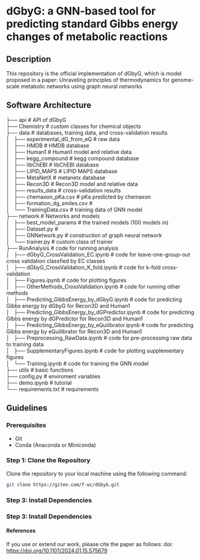 # dGbyG: a GNN-based tool for predicting standard Gibbs energy changes of metabolic reactions

## Description
This repository is the official implementation of dGbyG, which is model proposed in a paper: Unraveling principles of thermodynamics for genome-scale metabolic networks using graph neural networks

## Software Architecture
├── api                                 # API of dGbyG  
├── Chemistry                           # custom classes for chemical objects  
├── data                                # databases, training data, and cross-validation results  
│   ├── experimental_dG_from_eQ         # raw data  
│   ├── HMDB                            # HMDB database  
│   ├── Human1                          # Human1 model and relative data  
│   ├── kegg_compound                   # kegg compound database  
│   ├── libChEBI                        # libChEBI database  
│   ├── LIPID_MAPS                      # LIPID MAPS database  
│   ├── MetaNetX                        # metanetx database  
│   ├── Recon3D                         # Recon3D model and relative data  
│   ├── results_data                    # cross-validation results  
│   ├── chemaxon_pKa.csv                # pKa predicted by chemaxon  
│   ├── formation_dg_smiles.csv         #   
│   └── TrainingData.csv                # training data of GNN model  
├── network                             # Networks and models  
│   ├── best_model_params               # the trained models (100 models in)  
│   ├── Dataset.py                      #   
│   ├── GNNetwork.py                    # construction of graph neural network  
│   └── trainer.py                      # custom class of trainer  
├── RunAnalysis                         # code for running analysis  
│   ├── dGbyG_CrossValidation_EC.ipynb                  # code for leave-one-group-out cross validation classfied by EC classes  
│   ├── dGbyG_CrossValidation_K_fold.ipynb              # code for k-fold cross-validation  
│   ├── Figures.ipynb                                   # code for plotting figures  
│   ├── OtherMethods_CrossValidation.ipynb              # code for running other methods  
│   ├── Predicting_GibbsEnergy_by_dGbyG.ipynb           # code for predicting Gibbs energy by dGbyG for Recon3D and Human1  
│   ├── Predicting_GibbsEnergy_by_dGPredictor.ipynb     # code for predicting Gibbs energy by dGPredictor for Recon3D and Human1  
│   ├── Predicting_GibbsEnergy_by_eQuilibrator.ipynb    # code for predicting Gibbs energy by eQuilibrator for Recon3D and Human1  
│   ├── Preprocessing_RawData.ipynb                     # code for pre-processing raw data to training data  
│   ├── SupplementaryFigures.ipynb                      # code for plotting supplementary figures  
│   └── Training.ipynb                                  # code for training the GNN model  
├── utils                               # basic functions  
├── config.py                           # enviroment variables  
├── demo.ipynb                          # tutorial  
└── requirements.txt                    # requirements  



## Guidelines

### Prerequisites

- Git
- Conda (Anaconda or Miniconda)

### Step 1: Clone the Repository

Clone the repository to your local machine using the following command:

```bash
git clone https://gitee.com/f-wc/dGbyG.git
```

### Step 3: Install Dependencies

### Step 3: Install Dependencies

#### References

If you use or extend our work, please cite the paper as follows:
doi: https://doi.org/10.1101/2024.01.15.575679
